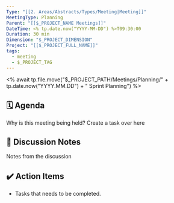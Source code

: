```yaml
---
Type: "[[2. Areas/Abstracts/Types/Meeting|Meeting]]"
MeetingType: Planning
Parent: "[[$_PROJECT_NAME Meetings]]"
DateTime: <% tp.date.now("YYYY-MM-DD") %>T09:30:00
Duration: 30 min
Dimension: "$_PROJECT_DIMENSION"
Project: "[[$_PROJECT_FULL_NAME]]"
tags:
  - meeting
  - $_PROJECT_TAG
---
```

<% await tp.file.move("$_PROJECT_PATH/Meetings/Planning/" + tp.date.now("YYYY.MM.DD") + " Sprint Planning") %>

## 🗓️ Agenda  

Why is this meeting being held? Create a task over here   
  
## 📝 Discussion Notes  

Notes from the discussion  
  
## ✔️ Action Items  

- Tasks that needs to be completed.

